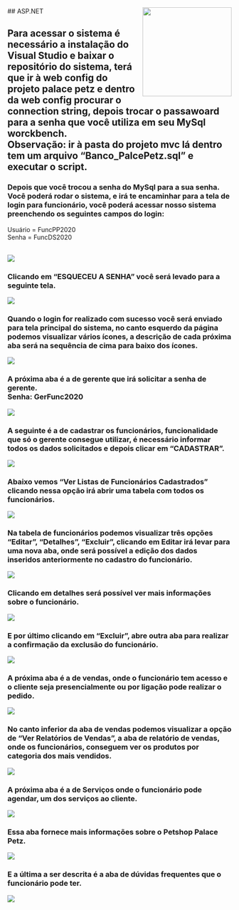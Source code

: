 <img src="https://cdn.discordapp.com/attachments/756546249901211749/817804507941044254/systemstrength.png"  min-width="200px" max-width="200px" width="200px" align="right">
## ASP.NET
<h2>Para acessar o sistema é necessário a instalação do Visual Studio e baixar o repositório do sistema, terá que ir à web config do projeto palace petz e dentro da web config procurar o connection string, depois trocar o passawoard para a senha que você utiliza em seu MySql worckbench.<br/>
Observação: ir à pasta do projeto mvc lá dentro tem um arquivo “Banco_PalcePetz.sql” e executar o script.
</h2>

<h3>Depois que você trocou a senha do MySql para a sua senha. Você poderá rodar o sistema, e irá te encaminhar para a tela de login para funcionário, você poderá acessar nosso sistema preenchendo os seguintes campos do login:</h3>
<p>Usuário = FuncPP2020<br/> 
Senha =  FuncDS2020
</p><br/>
<img src="https://cdn.discordapp.com/attachments/756546249901211749/820317319208763432/unknown.png">

<h3>Clicando em “ESQUECEU A SENHA” você será levado para a seguinte tela.</h3>
<img src="https://cdn.discordapp.com/attachments/756546249901211749/820317520431022130/unknown.png">

<h3>Quando o login for realizado com sucesso você será enviado para tela principal do sistema, no canto esquerdo da página podemos visualizar vários ícones, a descrição de cada próxima aba será na sequência de cima para baixo dos ícones.</h3>
<img src="https://cdn.discordapp.com/attachments/756546249901211749/820317812081950760/unknown.png">

<h3>A próxima aba é a de gerente que irá solicitar a senha de gerente.<br/>
Senha: GerFunc2020</h3>
<img src="https://cdn.discordapp.com/attachments/756546249901211749/820317989420531752/unknown.png">

<h3>A seguinte é a de cadastrar os funcionários, funcionalidade que só o gerente consegue utilizar, é necessário informar todos os dados solicitados e depois clicar em “CADASTRAR”.</h3>
<img src="https://cdn.discordapp.com/attachments/756546249901211749/820318156983500800/unknown.png">

<h3>Abaixo vemos “Ver Listas de Funcionários Cadastrados” clicando nessa opção irá abrir uma tabela com todos os funcionários.</h3>
<img src="https://cdn.discordapp.com/attachments/756546249901211749/820318314994991124/unknown.png">

<h3>Na tabela de funcionários podemos visualizar três opções “Editar”, “Detalhes”, “Excluir”, clicando em Editar irá levar para uma nova aba, onde será possível a edição dos dados inseridos anteriormente no cadastro do funcionário.</h3>
<img src="https://cdn.discordapp.com/attachments/756546249901211749/820318915920920616/unknown.png">

<h3>Clicando em detalhes será possível ver mais informações sobre o funcionário.</h3>
<img src="https://cdn.discordapp.com/attachments/756546249901211749/820319101007298600/unknown.png">

<h3>E por último clicando em “Excluir”, abre outra aba para realizar a confirmação da exclusão do funcionário.</h3>
<img src="https://cdn.discordapp.com/attachments/756546249901211749/820319257006178324/unknown.png">

<h3>A próxima aba é a de vendas, onde o funcionário tem acesso e o cliente seja presencialmente ou por ligação pode realizar o pedido.</h3>
<img src="https://cdn.discordapp.com/attachments/756546249901211749/820319557289115708/unknown.png">

<h3>No canto inferior da aba de vendas podemos visualizar a opção de “Ver Relatórios de Vendas”, a aba de relatório de vendas, onde os funcionários, conseguem ver os produtos por categoria dos mais vendidos.</h3>
<img src="https://cdn.discordapp.com/attachments/756546249901211749/820319683906371644/unknown.png">

<h3>A próxima aba é a de Serviços onde o funcionário pode agendar, um dos serviços ao cliente.</h3>
<img src="https://cdn.discordapp.com/attachments/756546249901211749/820319824076734494/unknown.png">

<h3>Essa aba fornece mais informações sobre o Petshop Palace Petz.</h3>
<img src="https://cdn.discordapp.com/attachments/756546249901211749/820320153060900924/unknown.png">

<h3>E a última a ser descrita é a aba de dúvidas frequentes que o funcionário pode ter.</h3>
<img src="https://cdn.discordapp.com/attachments/756546249901211749/820320205364002896/unknown.png">
